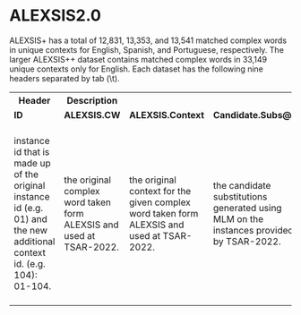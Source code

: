 # ALEXSIS2.0

ALEXSIS+ has a total of 12,831, 13,353, and 13,541 matched complex words in unique contexts for English, Spanish, and Portuguese, respectively. The larger ALEXSIS++ dataset contains matched complex words in 33,149 unique contexts only for English. Each dataset has the following nine headers separated by tab (\t).  


<table>
    
   <tr>
    <th>Header</th>
    <th>Description</th>
  </tr>
    
   <tr>
    <td><b>ID</b></td>
    <td><b>ALEXSIS.CW</b></td>
    <td><b>ALEXSIS.Context</b></td>
    <td><b>Candidate.Subs@n</b></td>
    <td><b>Additional.Context</b></td>
    <td><b>Additional.Subs@n</b></td>
    <td><b>Sent.Sim</b></td>
    <td><b>Word.Sim</b></td>
    <td><b>Gold.Labels</b></td>
  </tr>

   <tr>
    <td>instance id that is made up of the original instance id (e.g. 01) and the new additional context id. (e.g. 104): 01-104.</td>
    <td>the original complex word taken form ALEXSIS and used at TSAR-2022.</td>
    <td> the original context for the given complex word taken form ALEXSIS and used at TSAR-2022.</td>
    <td>the candidate substitutions generated using MLM on the instances provided by TSAR-2022.</td>
    <td>new additional context obtained from the CC-News dataset.</td>
    <td>new additional candidate substitutions generated using MLM on the additional contexts taken from the CC-News dataset</td>
    <td>the cosine similarities between the SBert sentence embedding of the additional context and the original context provided by TSAR-2022.</td>
    <td>the cosine similarities between the word embeddings of the additional candidate substitutions and the original complex word provided by TSAR-2022.</td>
    <td>the original gold candidate substitutions provided by TSAR-2022.</td>
  </tr>

</table>
